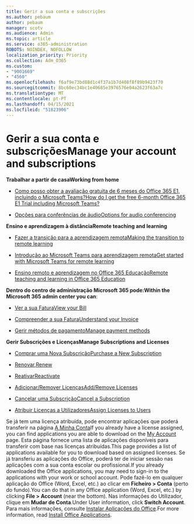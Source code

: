 ```yaml
---
title: Gerir a sua conta e subscrições
ms.author: pebaum
author: pebaum
manager: scotv
ms.audience: Admin
ms.topic: article
ms.service: o365-administration
ROBOTS: NOINDEX, NOFOLLOW
localization_priority: Priority
ms.collection: Adm_O365
ms.custom:
- "9001669"
- "4560"
ms.openlocfilehash: f6af9e73bd88d1c4f37a1b7d408f8f89b9423f70
ms.sourcegitcommit: 8bc60ec34bc1e40685e3976576e04a2623f63a7c
ms.translationtype: MT
ms.contentlocale: pt-PT
ms.lasthandoff: 04/15/2021
ms.locfileid: "51823906"
---
```

# <a name="manage-your-account-and-subscriptions"></a><span data-ttu-id="f8a32-102">Gerir a sua conta e subscrições</span><span class="sxs-lookup"><span data-stu-id="f8a32-102">Manage your account and subscriptions</span></span>

<span data-ttu-id="f8a32-103">**Trabalhar a partir de casa**</span><span class="sxs-lookup"><span data-stu-id="f8a32-103">**Working from home**</span></span>
- [<span data-ttu-id="f8a32-104">Como posso obter a avaliação gratuita de 6 meses do Office 365 E1, incluindo o Microsoft Teams?</span><span class="sxs-lookup"><span data-stu-id="f8a32-104">How do I get the free 6-month Office 365 E1 Trial including Microsoft Teams?</span></span>](https://docs.microsoft.com/MicrosoftTeams/e1-trial-license)

- [<span data-ttu-id="f8a32-105">Opções para conferências de áudio</span><span class="sxs-lookup"><span data-stu-id="f8a32-105">Options for audio conferencing</span></span>](https://docs.microsoft.com/alchemyinsights/options-for-audio-conferencing)

<span data-ttu-id="f8a32-106">**Ensino e aprendizagem à distância**</span><span class="sxs-lookup"><span data-stu-id="f8a32-106">**Remote teaching and learning**</span></span>

- [<span data-ttu-id="f8a32-107">Fazer a transição para a aprendizagem remota</span><span class="sxs-lookup"><span data-stu-id="f8a32-107">Making the transition to remote learning</span></span>](https://www.microsoft.com/education/remote-learning)

- [<span data-ttu-id="f8a32-108">Introdução ao Microsoft Teams para aprendizagem remota</span><span class="sxs-lookup"><span data-stu-id="f8a32-108">Get started with Microsoft Teams for remote learning</span></span>](https://docs.microsoft.com/MicrosoftTeams/remote-learning-edu)

- [<span data-ttu-id="f8a32-109">Ensino remoto e aprendizagem no Office 365 Educação</span><span class="sxs-lookup"><span data-stu-id="f8a32-109">Remote teaching and learning in Office 365 Education</span></span>](https://docs.microsoft.com/MicrosoftTeams/remote-learning-edu)

<span data-ttu-id="f8a32-110">**Dentro do centro de administração Microsoft 365 pode:**</span><span class="sxs-lookup"><span data-stu-id="f8a32-110">**Within the Microsoft 365 admin center you can**:</span></span> 

- [<span data-ttu-id="f8a32-111">Ver a sua Fatura</span><span class="sxs-lookup"><span data-stu-id="f8a32-111">View your Bill</span></span>](https://docs.microsoft.com/microsoft-365/commerce/billing-and-payments/view-your-bill-or-invoice) 

- [<span data-ttu-id="f8a32-112">Compreender a sua Fatura</span><span class="sxs-lookup"><span data-stu-id="f8a32-112">Understand your Invoice</span></span>](https://docs.microsoft.com/microsoft-365/commerce/billing-and-payments/understand-your-invoice)

- [<span data-ttu-id="f8a32-113">Gerir métodos de pagamento</span><span class="sxs-lookup"><span data-stu-id="f8a32-113">Manage payment methods</span></span>](https://docs.microsoft.com/microsoft-365/commerce/billing-and-payments/manage-payment-methods)

<span data-ttu-id="f8a32-114">**Gerir Subscrições e Licenças**</span><span class="sxs-lookup"><span data-stu-id="f8a32-114">**Manage Subscriptions and Licenses**</span></span> 

- [<span data-ttu-id="f8a32-115">Comprar uma Nova Subscrição</span><span class="sxs-lookup"><span data-stu-id="f8a32-115">Purchase a New Subscription</span></span>](https://docs.microsoft.com/microsoft-365/commerce/subscriptions/upgrade-to-different-plan)

- <span data-ttu-id="f8a32-116">[Renovar](https://docs.microsoft.com/microsoft-365/commerce/subscriptions/renew-your-subscription),</span><span class="sxs-lookup"><span data-stu-id="f8a32-116">[Renew](https://docs.microsoft.com/microsoft-365/commerce/subscriptions/renew-your-subscription)</span></span> 

- [<span data-ttu-id="f8a32-117">Reativar</span><span class="sxs-lookup"><span data-stu-id="f8a32-117">Reactivate</span></span>](https://docs.microsoft.com/microsoft-365/commerce/subscriptions/reactivate-your-subscription)

- [<span data-ttu-id="f8a32-118">Adicionar/Remover Licenças</span><span class="sxs-lookup"><span data-stu-id="f8a32-118">Add/Remove Licenses</span></span>](https://docs.microsoft.com/microsoft-365/commerce/licenses/buy-licenses)

- [<span data-ttu-id="f8a32-119">Cancelar uma Subscrição</span><span class="sxs-lookup"><span data-stu-id="f8a32-119">Cancel a Subscription</span></span>](https://docs.microsoft.com/microsoft-365/commerce/subscriptions/cancel-your-subscription)

- [<span data-ttu-id="f8a32-120">Atribuir Licenças a Utilizadores</span><span class="sxs-lookup"><span data-stu-id="f8a32-120">Assign Licenses to Users</span></span>](https://docs.microsoft.com/microsoft-365/admin/manage/assign-licenses-to-users)

<span data-ttu-id="f8a32-121">Se já tem uma licença atribuída, pode encontrar aplicações que poderá transferir na página [A Minha Conta](https://portal.office.com/account/#installs)</span><span class="sxs-lookup"><span data-stu-id="f8a32-121">If you already have a license assigned, you can find applications you are able to download on the [My Account](https://portal.office.com/account/#installs) page.</span></span> <span data-ttu-id="f8a32-122">Esta página fornece uma lista de aplicações disponíveis para transferir com base nas licenças atribuídas.</span><span class="sxs-lookup"><span data-stu-id="f8a32-122">This page provides a list of applications available for you to download based on assigned licenses.</span></span> <span data-ttu-id="f8a32-123">Se já transferiu as aplicações do Office, poderá ter de iniciar sessão nas aplicações com a sua conta escolar ou profissional.</span><span class="sxs-lookup"><span data-stu-id="f8a32-123">If you already downloaded the Office applications, you may need to sign-in to the applications with your work or school account.</span></span> <span data-ttu-id="f8a32-124">Pode fazê-lo em qualquer aplicação do Office (Word, Excel, etc.) ao clicar em **Ficheiro > Conta** (perto do fundo).</span><span class="sxs-lookup"><span data-stu-id="f8a32-124">You can do that in any Office application (Word, Excel, etc.) by clicking **File > Account** (near the bottom).</span></span> <span data-ttu-id="f8a32-125">Nas informações do Utilizador, clique em **Mudar de Conta**.</span><span class="sxs-lookup"><span data-stu-id="f8a32-125">Under User information, click **Switch Account**.</span></span> <span data-ttu-id="f8a32-126">Para mais informações, consulte [Instalar Aplicações do Office](https://docs.microsoft.com/microsoft-365/admin/setup/install-applications).</span><span class="sxs-lookup"><span data-stu-id="f8a32-126">For more information, read [Install Office Applications](https://docs.microsoft.com/microsoft-365/admin/setup/install-applications).</span></span> 
